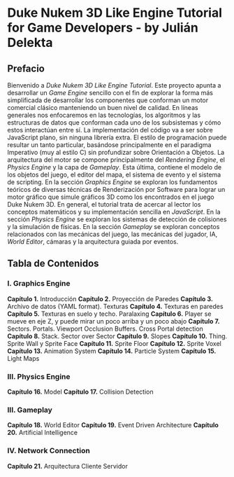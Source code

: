 # Duke Nukem 3D Like Engine Tutorial for Game Developers - by Julián Delekta

## Prefacio
Bienvenido a *Duke Nukem 3D Like Engine Tutorial*. Este proyecto apunta a desarrollar un *Game Engine* sencillo con el fin de explorar la forma más simplificada de desarrollar los componentes que conforman un motor comercial clásico manteniendo un buen nivel de calidad. En líneas generales nos enfocaremos en las tecnologías, los algoritmos y las estructuras de datos que conforman cada uno de los subsistemas y cómo estos interactúan entre sí.
La implementación del código va a ser sobre JavaScript plano, sin ninguna librería extra. El estilo de programación puede resultar un tanto particular, basándose principalmente en el paradigma Imperativo (muy al estilo C) sin profundizar sobre Orientación a Objetos.
La arquitectura del motor se compone principalmente del *Rendering Engine*, el *Physics Engine* y la capa de *Gameplay*. Esta última, contiene el modelo de los objetos del juego, el editor del mapa, el sistema de evento y el sistema de scripting.
En la sección *Graphics Engine* se exploran los fundamentos teóricos de diversas técnicas de Renderización por Software para lograr un motor gráfico que simule gráficos 3D como los encontrados en el juego Duke Nukem 3D. En general, el tutorial trata de acercar al lector los conceptos matemáticos y su implementación sencilla en *JavaScript*.
En la sección *Physics Engine* se exploran los sistemas de detección de colisiones y la simulación de físicas.
En la sección *Gameplay* se exploran conceptos relacionados con las mecánicas del juego, las mecánicas del jugador, IA, *World Editor*, cámaras y la arquitectura guiada por eventos.

## Tabla de Contenidos
### I. Graphics Engine
**Capítulo 1.** Introducción
**Capítulo 2.** Proyección de Paredes
**Capítulo 3.** Archivo de datos (YAML format). Texturas
**Capítulo 4.** Texturas en paredes
**Capítulo 5.** Texturas en suelo y techo. Paralaxing
**Capítulo 6.** Player se mueve en eje Z, y puede mirar un poco arriba y un poco abajo
**Capítulo 7.** Sectors. Portals. Viewport Occlusion Buffers. Cross Portal detection
**Capítulo 8.** Stack. Sector over Sector
**Capítulo 9.** Slopes
**Capítulo 10.** Thing. Sprite Wall y Sprite Face
**Capítulo 11.** Sprite Floor
**Capítulo 12.** Sprite Voxel
**Capítulo 13.** Animation System
**Capítulo 14.** Particle System
**Capítulo 15.** Light Maps
### III. Physics Engine
**Capítulo 16.** Model
**Capítulo 17.** Collision Detection
### III. Gameplay
**Capítulo 18.** World Editor
**Capítulo 19.** Event Driven Architecture
**Capítulo 20.** Artificial Intelligence
### IV. Network Connection
**Capítulo 21.** Arquitectura Cliente Servidor